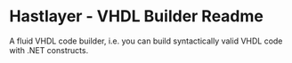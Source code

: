 ﻿# Hastlayer - VHDL Builder Readme



A fluid VHDL code builder, i.e. you can build syntactically valid VHDL code with .NET constructs.